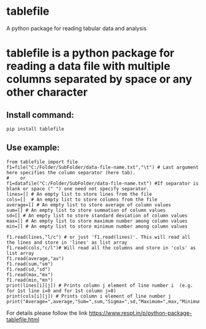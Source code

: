 # tablefile
A python package for reading tabular data and analysis
# tablefile is a python package for reading a data file with multiple columns separated by space or any other character

Install command: 
---------------
`pip install tablefile`


Use example:
------------
```
from tablefile import file
f1=file("C:/Folder/SubFolder/data-file-name.txt","\t") # Last argument here specifies the column separator (here tab). 
#    or
f1=datafile("C:/Folder/SubFolder/data-file-name.txt") #If separator is blank or space (" ") one need not specify separator.
lines=[] # An empty list to store lines from the file
cols=[]  # An empty list to store columns from the file 
average=[] # An empty list to store average of column values
sum=[] # An empty list to store summation of column values
sd=[] # An empty list to store standard deviation of column values
max=[] # An empty list to store maximum number among column values
min=[] # An empty list to store minimum number among column values
 
f1.read(lines,"l/c") # or just 'f1.read(lines)'. This will read all the lines and store in 'lines' as list array
f1.read(cols,"c/l")# Will read all the columns and store in 'cols' as list array
f1.read(average,"av")
f1.read(sum,"sm")
f1.read(sd,"sd")
f1.read(max,"mx")
f1.read(min,"mn")
print(lines[i][j]) # Prints column j element of line number i  (e.g. for 1st line i=0 and for 1st column j=0)
print(cols[i][j]) # Prints column i element of line number j  
print("Average=",average,"Sum=",sum,"Sigma=",sd,"Maximum=",max,"Minimum=",min)
```

For details please follow the link https://www.respt.in/p/python-package-tablefile.html
